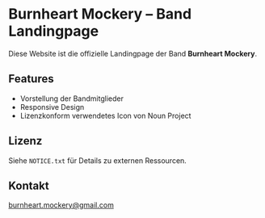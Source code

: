# Burnheart Mockery – Band Landingpage

Diese Website ist die offizielle Landingpage der Band **Burnheart Mockery**.

## Features

- Vorstellung der Bandmitglieder
- Responsive Design
- Lizenzkonform verwendetes Icon von Noun Project

## Lizenz

Siehe `NOTICE.txt` für Details zu externen Ressourcen.

## Kontakt

burnheart.mockery@gmail.com
